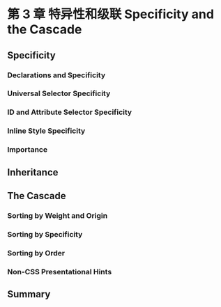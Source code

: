 # 第 3 章 特异性和级联 Specificity and the Cascade

## Specificity

### Declarations and Specificity

### Universal Selector Specificity

### ID and Attribute Selector Specificity

### Inline Style Specificity

### Importance

## Inheritance

## The Cascade

### Sorting by Weight and Origin

### Sorting by Specificity

### Sorting by Order

### Non-CSS Presentational Hints

## Summary
